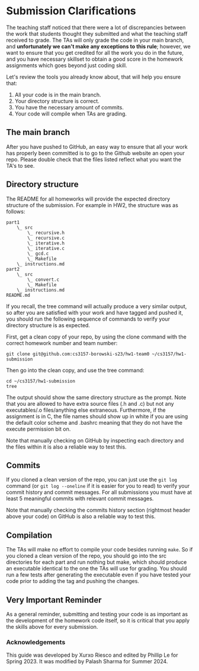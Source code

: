 # Submission Clarifications

The teaching staff noticed that there were a lot of discrepancies between the work that students thought they submitted and what the teaching staff received to grade. The TAs will only grade the code in your main branch, and **unfortunately we can't make any exceptions to this rule**; however, we want to ensure that you get credited for all the work you do in the future, and you have necessary skillset to obtain a good score in the homework assignments which goes beyond just coding skill.

Let's review the tools you already know about, that will help you ensure that:

1. All your code is in the main branch.
2. Your directory structure is correct.
3. You have the necessary amount of commits.
4. Your code will compile when TAs are grading.

## The main branch

After you have pushed to GitHub, an easy way to ensure that all your work has properly been committed is to go to the Github website an open your repo. Please double check that the files listed reflect what you want the TA's to see.

## Directory structure

The README for all homeworks will provide the expected directory structure of the submission. For example in HW2, the structure was as follows:

```
part1
    \_ src
        \_ recursive.h
        \_ recursive.c
        \_ iterative.h
        \_ iterative.c
        \_ gcd.c
        \_ Makefile
    \_ instructions.md
part2
    \_ src
        \_ convert.c
        \_ Makefile
    \_ instructions.md
README.md
```

If you recall, the tree command will actually produce a very similar output, so after you are satisfied with your work and have tagged and pushed it, you should run the following sequence of commands to verify your directory structure is as expected.

First, get a clean copy of your repo, by using the clone command with the correct homework number and team number:

```
git clone git@github.com:cs3157-borowski-s23/hw1-team0 ~/cs3157/hw1-submission
```

Then go into the clean copy, and use the tree command:

```
cd ~/cs3157/hw1-submission
tree
```

The output should show the same directory structure as the prompt. Note that you are allowed to have extra source files (.h and .c) but not any executables/.o files/anything else extraneous. Furthermore, if the assignment is in C, the file names should show up in white if you are using the default color scheme and .bashrc meaning that they do not have the execute permission bit on.

Note that manually checking on GitHub by inspecting each directory and the files within it is also a reliable way to test this.

## Commits

If you cloned a clean version of the repo, you can just use the `git log` command (or `git log --oneline` if it is easier for you to read) to verify your commit history and commit messages. For all submissions you must have at least 5 meaningful commits with relevant commit messages.

Note that manually checking the commits history section (rightmost header above your code) on GitHub is also a reliable way to test this.

## Compilation

The TAs will make no effort to compile your code besides running `make`. So if you cloned a clean version of the repo, you should go into the src directories for each part and run nothing but make, which should produce an executable identical to the one the TAs will use for grading. You should run a few tests after generating the executable even if you have tested your code prior to adding the tag and pushing the changes.

## Very Important Reminder

As a general reminder, submitting and testing your code is as important as the development of the homework code itself, so it is critical that you apply the skills above for every submission.

### Acknowledgements

This guide was developed by Xurxo Riesco and edited by Phillip Le for Spring 2023. It was modified by Palash Sharma for Summer 2024.
